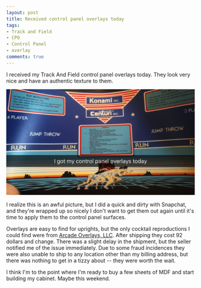 ```yaml
---
layout: post
title: Received control panel overlays today
tags:
- Track and Field
- CPO
- Control Panel
- overlay
comments: true
---
```

I received my Track And Field control panel overlays today. They look very nice and have an authentic texture to them.

![alt text](/img/tnf-overlay.png "Player 3 & 4 control panel overlay")

I realize this is an awful picture, but I did a quick and dirty with Snapchat, and they're wrapped up so nicely I don't want to get them out again until it's time to apply them to the control panel surfaces.

Overlays are easy to find for uprights, but the only cocktail reproductions I could find were from [Arcade Overlays, LLC](http://www.arcadeoverlays.com/track-and-field-cocktail-control-panel-overlay-set/). After shipping they cost 92 dollars and change. There was a slight delay in the shipment, but the seller notified me of the issue immediately. Due to some fraud incidences they were also unable to ship to any location other than my billing address, but there was nothing to get in a tizzy about -- they were worth the wait.

I think I'm to the point where I'm ready to buy a few sheets of MDF and start building my cabinet. Maybe this weekend.